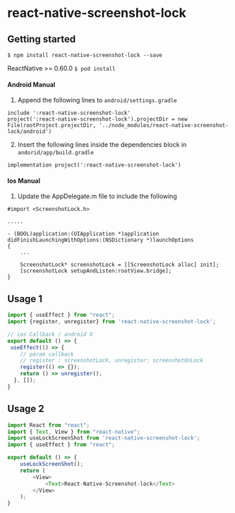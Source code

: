 # react-native-screenshot-lock

## Getting started

`$ npm install react-native-screenshot-lock --save`

ReactNative >= 0.60.0
`$ pod install`

#### Android Manual
1. Append the following lines to `android/settings.gradle`
```
include ':react-native-screenshot-lock'
project(':react-native-screenshot-lock').projectDir = new File(rootProject.projectDir, '../node_modules/react-native-screenshot-lock/android')
```
2. Insert the following lines inside the dependencies block in `andorid/app/build.gradle`
```
implementation project(':react-native-screenshot-lock')
```

#### Ios Manual
1. Update the AppDelegate.m file to include the following
```
#import <ScreenshotLock.h>

.....

- (BOOL)application:(UIApplication *)application didFinishLaunchingWithOptions:(NSDictionary *)launchOptions
{   
    ...

    ScreenshotLock* screenshotLock = [[ScreenshotLock alloc] init];
    [screenshotLock setupAndListen:rootView.bridge];
}
```

## Usage 1
```javascript
import { useEffect } from "react";
import {register, unregister} from 'react-native-screenshot-lock';

// ios Callback / android X
export default () => {
 useEffect(() => {
    // param callback
    // register : screenshotLock, unregister: screenshotUnLock
    register(() => {});
    return () => unregister();
  }, []);
}
```

## Usage 2
```javascript
import React from "react";
import { Text, View } from "react-native";
import useLockScreenShot from 'react-native-screenshot-lock';
import { useEffect } from "react";

export default () => {
    useLockScreenShot();
    return (
        <View>
            <Text>React-Native-Screenshot-lock</Text>
        </View>
    );
}
```